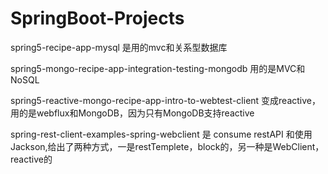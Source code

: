 # SpringBoot-Projects


spring5-recipe-app-mysql 是用的mvc和关系型数据库


spring5-mongo-recipe-app-integration-testing-mongodb 用的是MVC和NoSQL


spring5-reactive-mongo-recipe-app-intro-to-webtest-client 变成reactive，用的是webflux和MongoDB，因为只有MongoDB支持reactive



spring-rest-client-examples-spring-webclient 是 consume restAPI 和使用Jackson,给出了两种方式，一是restTemplete，block的，另一种是WebClient，reactive的

